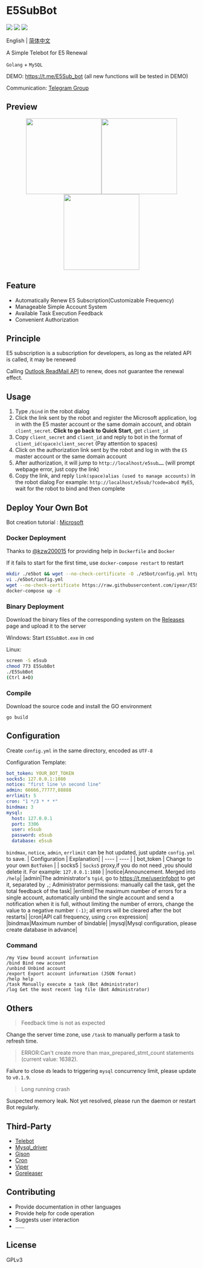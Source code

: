 # E5SubBot

![](https://img.shields.io/github/go-mod/go-version/iyear/E5SubBot?style=flat-square)
![](https://img.shields.io/badge/license-GPL-lightgrey.svg?style=flat-square)
![](https://img.shields.io/github/v/release/iyear/E5SubBot?color=green&style=flat-square)

English | [简体中文](https://github.com/iyear/E5SubBot/blob/master/README_zhCN.md)

A Simple Telebot for E5 Renewal

`Golang` + `MySQL`

DEMO: https://t.me/E5Sub_bot (all new functions will be tested in DEMO)

Communication: [Telegram Group](https://t.me/e5subbot)

## Preview
<center class="half">
    <img src="https://raw.githubusercontent.com/iyear/E5SubBot/master/pics/bind.JPG" width="200"/><img src="https://raw.githubusercontent.com/iyear/E5SubBot/master/pics/my.JPG" width="200"/><img src="https://raw.githubusercontent.com/iyear/E5SubBot/master/pics/task.JPG" width="200"/>
</center>

## Feature

- Automatically Renew E5 Subscription(Customizable Frequency)
- Manageable Simple Account System
- Available Task Execution Feedback
- Convenient Authorization


## Principle

E5 subscription is a subscription for developers, as long as the related API is called, it may be renewed

Calling [Outlook ReadMail API](https://docs.microsoft.com/en-us/graph/api/user-list-messages?view=graph-rest-1.0&tabs=http) to renew, does not guarantee the renewal effect.

## Usage

1. Type `/bind` in the robot dialog
2. Click the link sent by the robot and register the Microsoft application, log in with the E5 master account or the same domain account, and obtain `client_secret`. **Click to go back to Quick Start**, get `client_id`
3. Copy `client_secret` and `client_id` and reply to bot in the format of `client_id(space)client_secret`
(Pay attention to spaces)
4. Click on the authorization link sent by the robot and log in with the `E5` master account or the same domain account
5. After authorization, it will jump to `http://localhost/e5sub……` (will prompt webpage error, just copy the link)
6. Copy the link, and reply `link(space)alias (used to manage accounts)` in the robot dialog
For example: `http://localhost/e5sub/?code=abcd MyE5`, wait for the robot to bind and then complete

## Deploy Your Own Bot 

Bot creation tutorial : [Microsoft](https://docs.microsoft.com/en-us/azure/bot-service/bot-service-channel-connect-telegram?view=azure-bot-service-4.0)

### Docker Deployment
Thanks to [@kzw200015](https://github.com/kzw200015) for providing help in `Dockerfile` and `Docker`

If it fails to start for the first time, use `docker-compose restart` to restart
```bash
mkdir ./e5bot && wget --no-check-certificate -O ./e5bot/config.yml https://raw.githubusercontent.com/iyear/E5SubBot/master/config.yml.example
vi ./e5bot/config.yml
wget --no-check-certificate https://raw.githubusercontent.com/iyear/E5SubBot/master/docker-compose.yml
docker-compose up -d
```
### Binary Deployment

Download the binary files of the corresponding system on the [Releases](https://github.com/iyear/E5SubBot/releases) page and upload it to the server

Windows: Start `E5SubBot.exe` in `cmd`

Linux: 

```bash
screen -S e5sub
chmod 773 E5SubBot
./E5SubBot
(Ctrl A+D)
```
### Compile

Download the source code and install the GO environment

```shell
go build
```

## Configuration

Create `config.yml` in the same directory, encoded as `UTF-8`

Configuration Template:

```yaml
bot_token: YOUR_BOT_TOKEN
socks5: 127.0.0.1:1080
notice: "first line \n second line"
admin: 66666,77777,88888
errlimit: 5
cron: "1 */3 * * *"
bindmax: 3
mysql:
  host: 127.0.0.1
  port: 3306
  user: e5sub
  password: e5sub
  database: e5sub
```

`bindmax`, `notice`, `admin`, `errlimit` can be hot updated, just update `config.yml` to save.
|  Configuration   | Explanation|
|  ----  | ----  |
| bot_token  | Change to your own `BotToken` |
| socks5  | `Socks5` proxy,if you do not need ,you should delete it. For example: `127.0.0.1:1080` |
|notice|Announcement. Merged into `/help`|
|admin|The administrator's `tgid`, go to https://t.me/userinfobot to get it, separated by `,`; Administrator permissions: manually call the task, get the total feedback of the task|
|errlimit|The maximum number of errors for a single account, automatically unbind the single account and send a notification when it is full, without limiting the number of errors, change the value to a negative number `(-1)`; all errors will be cleared after the bot restarts|
|cron|API call frequency, using `cron` expression|
|bindmax|Maximum number of bindable|
|mysql|Mysql configuration, please create database in advance|

### Command
```
/my View bound account information
/bind Bind new account
/unbind Unbind account
/export Export account information (JSON format)
/help help
/task Manually execute a task (Bot Administrator)
/log Get the most recent log file (Bot Administrator)
```
## Others
> Feedback time is not as expected

Change the server time zone, use `/task` to manually perform a task to refresh time.

> ERROR:Can't create more than max_prepared_stmt_count statements (current value: 16382).

Failure to close `db` leads to triggering `mysql` concurrency limit, please update to `v0.1.9`.

> Long running crash

Suspected memory leak. Not yet resolved, please run the daemon or restart Bot regularly.

## Third-Party
- [Telebot](https://gopkg.in/tucnak/telebot)
- [Mysql_driver](https://github.com/go-sql-driver/mysql)
- [Gjson](https://github.com/tidwall/gjson)
- [Cron](https://github.com/robfig/cron/)
- [Viper](https://github.com/spf13/viper)
- [Goreleaser](https://https://github.com/goreleaser/goreleaser)

## Contributing
- Provide documentation in other languages
- Provide help for code operation
- Suggests user interaction
- ……
## License

GPLv3 
